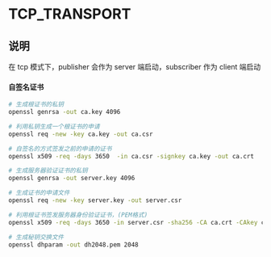 # TCP_TRANSPORT

## 说明

在 tcp 模式下，publisher 会作为 server 端启动，subscriber 作为 client 端启动

#### 自签名证书

```bash
# 生成根证书的私钥
openssl genrsa -out ca.key 4096

# 利用私钥生成一个根证书的申请
openssl req -new -key ca.key -out ca.csr

# 自签名的方式签发之前的申请的证书
openssl x509 -req -days 3650  -in ca.csr -signkey ca.key -out ca.crt

# 生成服务器验证证书的私钥
openssl genrsa -out server.key 4096

# 生成证书的申请文件
openssl req -new -key server.key -out server.csr

# 利用根证书签发服务器身份验证证书，(PEM格式)
openssl x509 -req -days 3650 -in server.csr -sha256 -CA ca.crt -CAkey ca.key -CAcreateserial -CAserial server.srl -out server.crt
```

```bash
# 生成秘钥交换文件
openssl dhparam -out dh2048.pem 2048
```
